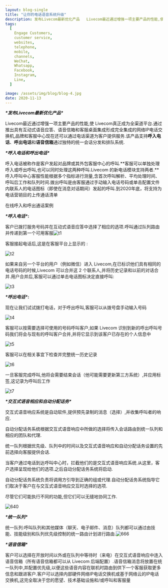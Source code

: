 ```yaml
---
layout: blog-single
title: "让你的电话语音系统升级"
description: 发布Livecom最新优化产品   Livecom最近通过增强一项主要产品的性能,使 Livecom真正成为全渠道平台.通过推出具有互动式语音应答、语音信箱和客服桌面集成形成完全集成的网络IP电话交换机,品牌和客服中心现在还可以通过电话渠道为客户提供服务.该产品支持呼入电话、呼出电话和语音信箱通过独特的统一会话分发和排队系统. 呼入电话和呼出电话 呼入电话被称作是客户发起对品牌或其外包客服中心的呼叫.客服可以单独处理呼入或呼出呼叫,也可以同时处理这两种呼叫.Livecom...
tags:
  [
    Engage Customers,
    customer service,
    websites,
    telephone,
    mobile,
    channels,
    WeChat,
    Whatsapp,
    Facebook,
    Instagram,
    Line,
  ]

image: /assets/img/blog/blog-4.jpg
date: 2020-11-13
---
```


***\*发布Livecom最新优化产品\****

 

Livecom最近通过增强一项主要产品的性能,使 Livecom真正成为全渠道平台.通过推出具有互动式语音应答、语音信箱和客服桌面集成形成完全集成的网络IP电话交换机,品牌和客服中心现在还可以通过电话渠道为客户提供服务.该产品支持**呼入电话**、**呼出电话**和**语音信箱**通过独特的统一会话分发和排队系统.



***\*呼入电话和呼出电话\****

呼入电话被称作是客户发起对品牌或其外包客服中心的呼叫.**客服可以单独处理呼入或呼出呼叫,也可以同时处理这两种呼叫.Livecom 的新电话模块支持两者.**呼入呼叫中心客服性能根据多个指标进行测量,含首次呼叫解析、平均处理时间、呼叫后工作和队列时间.拨出呼叫是由客服通过手动输入电话号码或单击配置文件内联系人的电话图标（即使在消息对话期间）发起的呼叫.到2020年底，将支持为电话营销目的上传通话清单

 

在线呼入和呼出通话案例

 

***\*呼入电话\**:**

客户已拨打服务号码并在互动式语音应答中选择了相应的选项.呼叫通过队列路由并传递到第一个可用客服![t1](/assets/img/blog/t1.png)

客服接起电话后,这是在客服平台上显示的 :

![t2](/assets/img/blog/t2.png)

如果来自另一个平台的用户（例如微信）进入 Livecom,在已标识他们具有相同的电话号码的时候,Livecom 可以合并这 2 个联系人,并将历史记录和以前的对话合并.用户合并后,客服可以通过单击电话图标决定直接呼叫: 

![t3](/assets/img/blog/t3.png)

 

***\*呼出电话\**:**

 

现在让我们试试拨打电话，对于呼出呼叫,客服可以从拨号盘手动输入号码

![t4](/assets/img/blog/t4.png)

客服可以按需要选择可使用的号码呼叫客户,如果 Livecom 识别到新的呼出呼叫号码我们将会与现有的呼叫客户合并,并将它显示到该客户已存在的个人信息中

![t5](/assets/img/blog/t5.png)

客服可以在相关事宜下检查并完整统一历史记录

![t6](/assets/img/blog/t6.jpg)

一旦客服完成呼叫,他将会需要结束会话（他可能需要更新第三方系统）,并应用标签,这记录为呼叫后工作

![t7](/assets/img/blog/t7.png)

 

***\*交互式语音相应和自动分配话务\****

 

交互式语音响应系统是自动软件,提供预先录制的消息（选择）,并收集呼叫者的响应.

自动分配话务系统根据交互式语音响应中所做的选择将传入会话路由到统一队列和相应的团队和代理.

统一队列根据优先级、队列中的时间以及交互式语音响应和自动分配话务设置的先前选择向客服提供会话.

当客户通过电话到达呼叫中心时，拦截他们的是交互式语音响应系统.从这里，客户选择呈现给他们的选项.之后自动分配话务系统将启动.

自动分配话务系统负责将调用方引导到正确的组或代理.自动分配话务系统指导它们取决于客户在与交互式语音响应交互时选择的选项.

尽管它们可能执行不同的功能,但它们可以无缝地协同工作.

![640](/assets/img/blog/640.webp)

 



***\*统一队列\****





统一队列:呼叫队列和其他媒体（聊天、电子邮件、消息）队列都可以通过由技能、技能级别和队列优先级控制的统一路由计划进行路由.![666](/assets/img/blog/666.png)

 



***\*语音信箱\****

客户可以选择在开放时间以外或在队列中等待时（来电）在交互式语音响应中连入语音信箱（所有语音信箱都可以从 Livecom 后端配置）.语音信箱消息将放置在统一队列中,并配置优先级,以便这些语音内容在联机时路由到供下一个客服获取更多信息和跟进客户.客户可以选择内部硬件网络IP电话交换机或基于网络云的IP电话交换机,这完全取决于您的愿望、技术基础设施和/或呼叫和客服量
